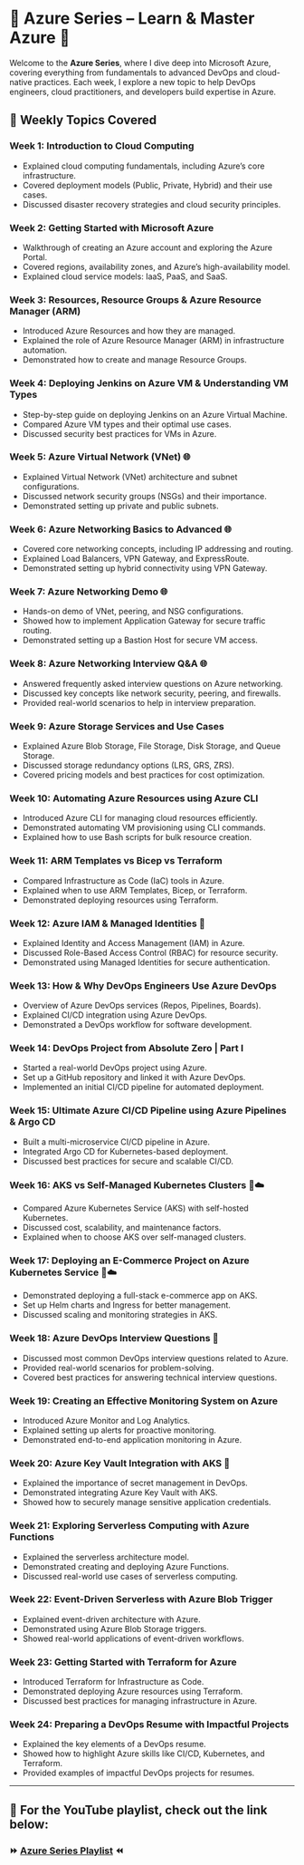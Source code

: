 # 🌟 Azure Series – Learn & Master Azure 🚀  

Welcome to the **Azure Series**, where I dive deep into Microsoft Azure, covering everything from fundamentals to advanced DevOps and cloud-native practices. Each week, I explore a new topic to help DevOps engineers, cloud practitioners, and developers build expertise in Azure.  

## 📌 Weekly Topics Covered  

### **Week 1: Introduction to Cloud Computing**  
- Explained cloud computing fundamentals, including Azure’s core infrastructure.  
- Covered deployment models (Public, Private, Hybrid) and their use cases.  
- Discussed disaster recovery strategies and cloud security principles.  

### **Week 2: Getting Started with Microsoft Azure**  
- Walkthrough of creating an Azure account and exploring the Azure Portal.  
- Covered regions, availability zones, and Azure’s high-availability model.  
- Explained cloud service models: IaaS, PaaS, and SaaS.  

### **Week 3: Resources, Resource Groups & Azure Resource Manager (ARM)**  
- Introduced Azure Resources and how they are managed.  
- Explained the role of Azure Resource Manager (ARM) in infrastructure automation.  
- Demonstrated how to create and manage Resource Groups.  

### **Week 4: Deploying Jenkins on Azure VM & Understanding VM Types**  
- Step-by-step guide on deploying Jenkins on an Azure Virtual Machine.  
- Compared Azure VM types and their optimal use cases.  
- Discussed security best practices for VMs in Azure.  

### **Week 5: Azure Virtual Network (VNet) 🌐**  
- Explained Virtual Network (VNet) architecture and subnet configurations.  
- Discussed network security groups (NSGs) and their importance.  
- Demonstrated setting up private and public subnets.  

### **Week 6: Azure Networking Basics to Advanced 🌐**  
- Covered core networking concepts, including IP addressing and routing.  
- Explained Load Balancers, VPN Gateway, and ExpressRoute.  
- Demonstrated setting up hybrid connectivity using VPN Gateway.  

### **Week 7: Azure Networking Demo 🌐**  
- Hands-on demo of VNet, peering, and NSG configurations.  
- Showed how to implement Application Gateway for secure traffic routing.  
- Demonstrated setting up a Bastion Host for secure VM access.  

### **Week 8: Azure Networking Interview Q&A 🌐**  
- Answered frequently asked interview questions on Azure networking.  
- Discussed key concepts like network security, peering, and firewalls.  
- Provided real-world scenarios to help in interview preparation.  

### **Week 9: Azure Storage Services and Use Cases**  
- Explained Azure Blob Storage, File Storage, Disk Storage, and Queue Storage.  
- Discussed storage redundancy options (LRS, GRS, ZRS).  
- Covered pricing models and best practices for cost optimization.  

### **Week 10: Automating Azure Resources using Azure CLI**  
- Introduced Azure CLI for managing cloud resources efficiently.  
- Demonstrated automating VM provisioning using CLI commands.  
- Explained how to use Bash scripts for bulk resource creation.  

### **Week 11: ARM Templates vs Bicep vs Terraform**  
- Compared Infrastructure as Code (IaC) tools in Azure.  
- Explained when to use ARM Templates, Bicep, or Terraform.  
- Demonstrated deploying resources using Terraform.  

### **Week 12: Azure IAM & Managed Identities 🔑**  
- Explained Identity and Access Management (IAM) in Azure.  
- Discussed Role-Based Access Control (RBAC) for resource security.  
- Demonstrated using Managed Identities for secure authentication.  

### **Week 13: How & Why DevOps Engineers Use Azure DevOps**  
- Overview of Azure DevOps services (Repos, Pipelines, Boards).  
- Explained CI/CD integration using Azure DevOps.  
- Demonstrated a DevOps workflow for software development.  

### **Week 14: DevOps Project from Absolute Zero | Part I**  
- Started a real-world DevOps project using Azure.  
- Set up a GitHub repository and linked it with Azure DevOps.  
- Implemented an initial CI/CD pipeline for automated deployment.  

### **Week 15: Ultimate Azure CI/CD Pipeline using Azure Pipelines & Argo CD**  
- Built a multi-microservice CI/CD pipeline in Azure.  
- Integrated Argo CD for Kubernetes-based deployment.  
- Discussed best practices for secure and scalable CI/CD.  

### **Week 16: AKS vs Self-Managed Kubernetes Clusters 🤖☁️**  
- Compared Azure Kubernetes Service (AKS) with self-hosted Kubernetes.  
- Discussed cost, scalability, and maintenance factors.  
- Explained when to choose AKS over self-managed clusters.  

### **Week 17: Deploying an E-Commerce Project on Azure Kubernetes Service 🛒☁️**  
- Demonstrated deploying a full-stack e-commerce app on AKS.  
- Set up Helm charts and Ingress for better management.  
- Discussed scaling and monitoring strategies in AKS.  

### **Week 18: Azure DevOps Interview Questions 🎯**  
- Discussed most common DevOps interview questions related to Azure.  
- Provided real-world scenarios for problem-solving.  
- Covered best practices for answering technical interview questions.  

### **Week 19: Creating an Effective Monitoring System on Azure**  
- Introduced Azure Monitor and Log Analytics.  
- Explained setting up alerts for proactive monitoring.  
- Demonstrated end-to-end application monitoring in Azure.  

### **Week 20: Azure Key Vault Integration with AKS 🔐**  
- Explained the importance of secret management in DevOps.  
- Demonstrated integrating Azure Key Vault with AKS.  
- Showed how to securely manage sensitive application credentials.  

### **Week 21: Exploring Serverless Computing with Azure Functions**  
- Explained the serverless architecture model.  
- Demonstrated creating and deploying Azure Functions.  
- Discussed real-world use cases of serverless computing.  

### **Week 22: Event-Driven Serverless with Azure Blob Trigger**  
- Explained event-driven architecture with Azure.  
- Demonstrated using Azure Blob Storage triggers.  
- Showed real-world applications of event-driven workflows.  

### **Week 23: Getting Started with Terraform for Azure**  
- Introduced Terraform for Infrastructure as Code.  
- Demonstrated deploying Azure resources using Terraform.  
- Discussed best practices for managing infrastructure in Azure.  

### **Week 24: Preparing a DevOps Resume with Impactful Projects**  
- Explained the key elements of a DevOps resume.  
- Showed how to highlight Azure skills like CI/CD, Kubernetes, and Terraform.  
- Provided examples of impactful DevOps projects for resumes.  

---

## 🔗 **For the YouTube playlist, check out the link below:**  

### ⏩ **[Azure Series Playlist](https://youtube.com/playlist?list=PLdpzxOOAlwvIcxgCUyBHVOcWs0Krjx9xR&si=ZfqDCZ1DuJB74Icd)** ⏪  
